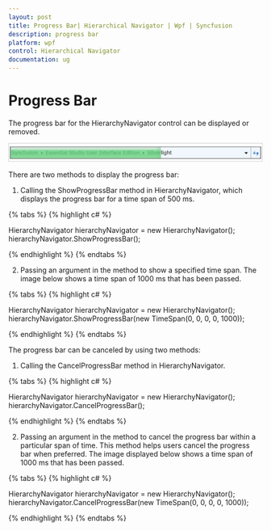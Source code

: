 ```yaml
---
layout: post
title: Progress Bar| Hierarchical Navigator | Wpf | Syncfusion
description: progress bar
platform: wpf
control: Hierarchical Navigator
documentation: ug
---
```


# Progress Bar

The progress bar for the HierarchyNavigator control can be displayed or removed.

![](Progress-Bar_images/Progress-Bar_img1.png)



There are two methods to display the progress bar:

1. Calling the ShowProgressBar method in HierarchyNavigator, which displays the progress bar for a time span of 500 ms.

{% tabs %}
{% highlight c# %}

HierarchyNavigator hierarchyNavigator = new HierarchyNavigator();
hierarchyNavigator.ShowProgressBar();

{% endhighlight %}
{% endtabs %}

2. Passing an argument in the method to show a specified time span.  The image below shows a time span of 1000 ms that has been passed.

{% tabs %}
{% highlight c# %}

HierarchyNavigator hierarchyNavigator = new HierarchyNavigator();
hierarchyNavigator.ShowProgressBar(new TimeSpan(0, 0, 0, 0, 1000));

{% endhighlight %}
{% endtabs %}

The progress bar can be canceled by using two methods:

1. Calling the CancelProgressBar method in HierarchyNavigator.

{% tabs %}
{% highlight c# %}

HierarchyNavigator hierarchyNavigator = new HierarchyNavigator();
hierarchyNavigator.CancelProgressBar();

{% endhighlight %}
{% endtabs %}

2. Passing an argument in the method to cancel the progress bar within a particular span of time. This method helps users cancel the progress bar when preferred. The image displayed below shows a time span of 1000 ms that has been passed.

{% tabs %}
{% highlight c# %}

HierarchyNavigator hierarchyNavigator = new HierarchyNavigator();
hierarchyNavigator.CancelProgressBar(new TimeSpan(0, 0, 0, 0, 1000));

{% endhighlight %}
{% endtabs %}

